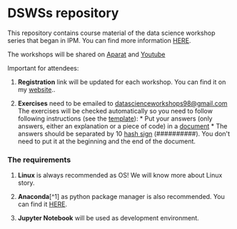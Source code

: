 # DSWSs repository

This repository contains course material of the data science workshop series that began in IPM. You can find more information [HERE](http://physics.ipm.ac.ir/~vafaei/ "VafaeiSadr's website").

The workshops will be shared on [Aparat](https://www.aparat.com/datasience) and [Youtube](https://www.youtube.com/channel/UC2ppE4804cJoCULRIgZo3VA)

Important for attendees:

  1. **Registration** link will be updated for each workshop. You can find it on my [website](http://physics.ipm.ac.ir/~vafaei/ "VafaeiSadr's website")..

  2. **Exercises** need to be emailed to <datascienceworkshops98@gmail.com>
   The exercises will be checked automatically so you need to follow following instructions (see the [template](./S01/answers_template)):
    * Put your answers (only answers, either an explanation or a piece of code) in a [document](https://linoxide.com/linux-how-to/learn-how-create-file-linux-terminal/)
    * The answers should be separated by 10 [hash sign](https://en.wikipedia.org/wiki/Number_sign) (##########). 
    You don't need to put it at the beginning and the end of the document.

### The requirements

  1. **Linux** is always recommended as OS! We will know more about Linux story.

  2. **Anaconda**[^1] as python package manager is also recommended. 
  You can find it [HERE](https://anaconda.org/ "Anaconda website").
  
  3. **Jupyter Notebook** will be used as development environment.
  


